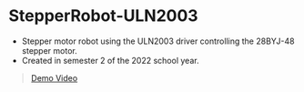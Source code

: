 # StepperRobot-ULN2003
- Stepper motor robot using the ULN2003 driver controlling the 28BYJ-48 stepper motor.
- Created in semester 2 of the 2022 school year.
> [Demo Video](https://streamable.com/m3v4sb)
